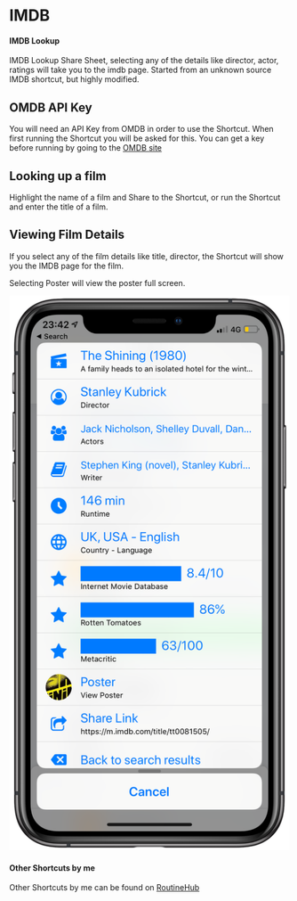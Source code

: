 # IMDB
#### IMDB Lookup

IMDB Lookup Share Sheet, selecting any of the details like director, actor, ratings will take you to the imdb page. Started from an unknown source IMDB shortcut, but highly modified.



## OMDB API Key
You will need an API Key from OMDB in order to use the Shortcut. When first running the Shortcut you will be asked for this. You can get a key before running by going to the [OMDB site](http://www.omdbapi.com/apikey.aspx)

## Looking up a film
Highlight the name of a film and Share to the Shortcut, or run the Shortcut and enter the title of a film.

## Viewing Film Details
If you select any of the film details like title, director, the Shortcut will show you the IMDB page for the film.

Selecting Poster will view the poster full screen.

![](Shining.png)

#### Other Shortcuts by me
Other Shortcuts by me can be found on [RoutineHub](https://routinehub.co/user/entee)
